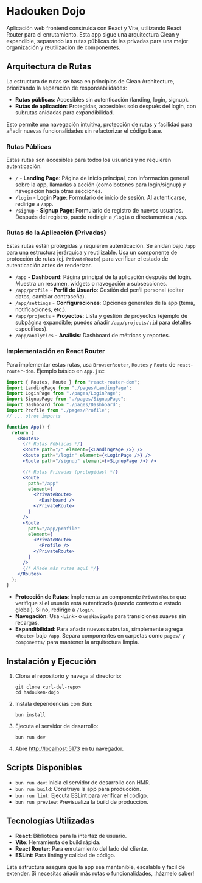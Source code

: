 # Hadouken Dojo

Aplicación web frontend construida con React y Vite, utilizando React Router para el enrutamiento. Esta app sigue una arquitectura Clean y expandible, separando las rutas públicas de las privadas para una mejor organización y reutilización de componentes.

## Arquitectura de Rutas

La estructura de rutas se basa en principios de Clean Architecture, priorizando la separación de responsabilidades:

- **Rutas públicas**: Accesibles sin autenticación (landing, login, signup).
- **Rutas de aplicación**: Protegidas, accesibles solo después del login, con subrutas anidadas para expandibilidad.

Esto permite una navegación intuitiva, protección de rutas y facilidad para añadir nuevas funcionalidades sin refactorizar el código base.

### Rutas Públicas

Estas rutas son accesibles para todos los usuarios y no requieren autenticación.

- `/` - **Landing Page**: Página de inicio principal, con información general sobre la app, llamadas a acción (como botones para login/signup) y navegación hacia otras secciones.
- `/login` - **Login Page**: Formulario de inicio de sesión. Al autenticarse, redirige a `/app`.
- `/signup` - **Signup Page**: Formulario de registro de nuevos usuarios. Después del registro, puede redirigir a `/login` o directamente a `/app`.

### Rutas de la Aplicación (Privadas)

Estas rutas están protegidas y requieren autenticación. Se anidan bajo `/app` para una estructura jerárquica y reutilizable. Usa un componente de protección de rutas (ej. `PrivateRoute`) para verificar el estado de autenticación antes de renderizar.

- `/app` - **Dashboard**: Página principal de la aplicación después del login. Muestra un resumen, widgets o navegación a subsecciones.
- `/app/profile` - **Perfil de Usuario**: Gestión del perfil personal (editar datos, cambiar contraseña).
- `/app/settings` - **Configuraciones**: Opciones generales de la app (tema, notificaciones, etc.).
- `/app/projects` - **Proyectos**: Lista y gestión de proyectos (ejemplo de subpágina expandible; puedes añadir `/app/projects/:id` para detalles específicos).
- `/app/analytics` - **Análisis**: Dashboard de métricas y reportes.

### Implementación en React Router

Para implementar estas rutas, usa `BrowserRouter`, `Routes` y `Route` de `react-router-dom`. Ejemplo básico en `App.jsx`:

```jsx
import { Routes, Route } from "react-router-dom";
import LandingPage from "./pages/LandingPage";
import LoginPage from "./pages/LoginPage";
import SignupPage from "./pages/SignupPage";
import Dashboard from "./pages/Dashboard";
import Profile from "./pages/Profile";
// ... otros imports

function App() {
  return (
    <Routes>
      {/* Rutas Públicas */}
      <Route path="/" element={<LandingPage />} />
      <Route path="/login" element={<LoginPage />} />
      <Route path="/signup" element={<SignupPage />} />

      {/* Rutas Privadas (protegidas) */}
      <Route
        path="/app"
        element={
          <PrivateRoute>
            <Dashboard />
          </PrivateRoute>
        }
      />
      <Route
        path="/app/profile"
        element={
          <PrivateRoute>
            <Profile />
          </PrivateRoute>
        }
      />
      {/* Añade más rutas aquí */}
    </Routes>
  );
}
```

- **Protección de Rutas**: Implementa un componente `PrivateRoute` que verifique si el usuario está autenticado (usando contexto o estado global). Si no, redirige a `/login`.
- **Navegación**: Usa `<Link>` o `useNavigate` para transiciones suaves sin recargas.
- **Expandibilidad**: Para añadir nuevas subrutas, simplemente agrega `<Route>` bajo `/app`. Separa componentes en carpetas como `pages/` y `components/` para mantener la arquitectura limpia.

## Instalación y Ejecución

1. Clona el repositorio y navega al directorio:

   ```
   git clone <url-del-repo>
   cd hadouken-dojo
   ```

2. Instala dependencias con Bun:

   ```
   bun install
   ```

3. Ejecuta el servidor de desarrollo:

   ```
   bun run dev
   ```

4. Abre [http://localhost:5173](http://localhost:5173) en tu navegador.

## Scripts Disponibles

- `bun run dev`: Inicia el servidor de desarrollo con HMR.
- `bun run build`: Construye la app para producción.
- `bun run lint`: Ejecuta ESLint para verificar el código.
- `bun run preview`: Previsualiza la build de producción.

## Tecnologías Utilizadas

- **React**: Biblioteca para la interfaz de usuario.
- **Vite**: Herramienta de build rápida.
- **React Router**: Para enrutamiento del lado del cliente.
- **ESLint**: Para linting y calidad de código.

Esta estructura asegura que la app sea mantenible, escalable y fácil de extender. Si necesitas añadir más rutas o funcionalidades, ¡házmelo saber!
